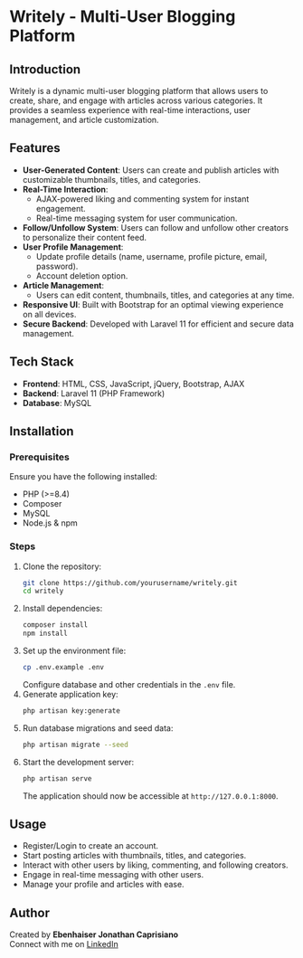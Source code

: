 # Writely - Multi-User Blogging Platform

## Introduction
Writely is a dynamic multi-user blogging platform that allows users to create, share, and engage with articles across various categories. It provides a seamless experience with real-time interactions, user management, and article customization.

## Features
- **User-Generated Content**: Users can create and publish articles with customizable thumbnails, titles, and categories.
- **Real-Time Interaction**:
  - AJAX-powered liking and commenting system for instant engagement.
  - Real-time messaging system for user communication.
- **Follow/Unfollow System**: Users can follow and unfollow other creators to personalize their content feed.
- **User Profile Management**:
  - Update profile details (name, username, profile picture, email, password).
  - Account deletion option.
- **Article Management**:
  - Users can edit content, thumbnails, titles, and categories at any time.
- **Responsive UI**: Built with Bootstrap for an optimal viewing experience on all devices.
- **Secure Backend**: Developed with Laravel 11 for efficient and secure data management.

## Tech Stack
- **Frontend**: HTML, CSS, JavaScript, jQuery, Bootstrap, AJAX
- **Backend**: Laravel 11 (PHP Framework)
- **Database**: MySQL

## Installation
### Prerequisites
Ensure you have the following installed:
- PHP (>=8.4)
- Composer
- MySQL
- Node.js & npm

### Steps
1. Clone the repository:
   ```sh
   git clone https://github.com/yourusername/writely.git
   cd writely
   ```
2. Install dependencies:
   ```sh
   composer install
   npm install
   ```
3. Set up the environment file:
   ```sh
   cp .env.example .env
   ```
   Configure database and other credentials in the `.env` file.
4. Generate application key:
   ```sh
   php artisan key:generate
   ```
5. Run database migrations and seed data:
   ```sh
   php artisan migrate --seed
   ```
6. Start the development server:
   ```sh
   php artisan serve
   ```
   The application should now be accessible at `http://127.0.0.1:8000`.

## Usage
- Register/Login to create an account.
- Start posting articles with thumbnails, titles, and categories.
- Interact with other users by liking, commenting, and following creators.
- Engage in real-time messaging with other users.
- Manage your profile and articles with ease.

## Author
Created by **Ebenhaiser Jonathan Caprisiano**  
Connect with me on [LinkedIn](https://www.linkedin.com/in/ebenhaiser-caprisiano/)

